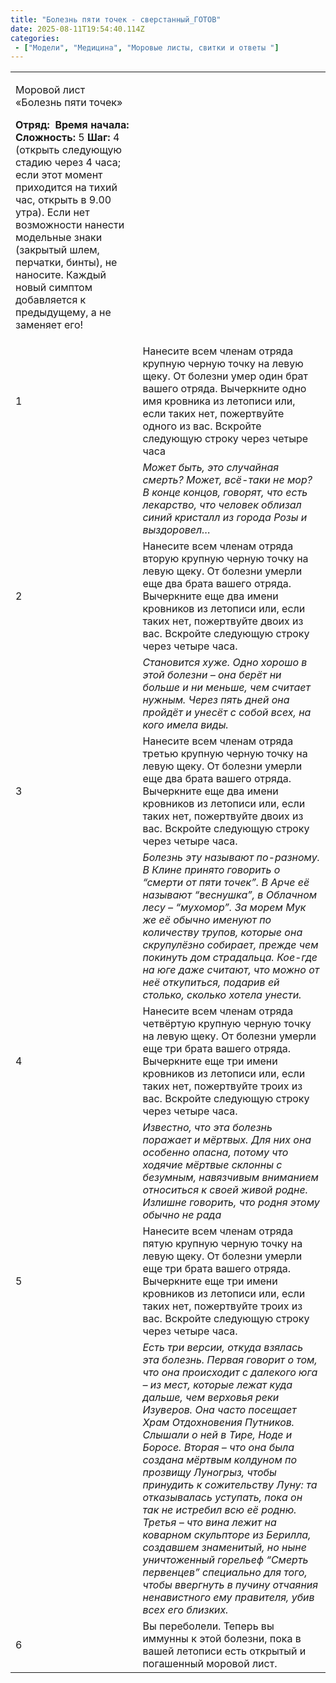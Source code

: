 ```yaml
---
title: "Болезнь пяти точек - сверстанный_ГОТОВ"
date: 2025-08-11T19:54:40.114Z
categories:
 - ["Модели", "Медицина", "Моровые листы, свитки и ответы "]
---
```


<table>
<tbody>
<tr class="odd">
<td><p>Моровой лист «Болезнь пяти точек»</p>
<p><strong>Отряд:</strong>  <strong>Время начала:</strong> <br />
<strong>Сложность:</strong> 5 <strong>Шаг:</strong> 4 (открыть следующую стадию через 4 часа; если этот момент приходится на тихий час, открыть в 9.00 утра). Если нет возможности нанести модельные знаки (закрытый шлем, перчатки, бинты), не наносите. Каждый новый симптом добавляется к предыдущему, а не заменяет его!</p></td>
<td></td>
</tr>
<tr class="even">
<td>1</td>
<td>Нанесите всем членам отряда крупную черную точку на левую щеку. От болезни умер один брат вашего отряда. Вычеркните одно имя кровника из летописи или, если таких нет, пожертвуйте одного из вас. Вскройте следующую строку через четыре часа</td>
</tr>
<tr class="odd">
<td></td>
<td><em>Может быть, это случайная смерть? Может, всё-таки не мор? В конце концов, говорят, что есть лекарство, что человек облизал синий кристалл из города Розы и выздоровел…</em></td>
</tr>
<tr class="even">
<td>2</td>
<td>Нанесите всем членам отряда вторую крупную черную точку на левую щеку. От болезни умерли еще два брата вашего отряда. Вычеркните еще два имени кровников из летописи или, если таких нет, пожертвуйте двоих из вас. Вскройте следующую строку через четыре часа.</td>
</tr>
<tr class="odd">
<td></td>
<td><em>Становится хуже. Одно хорошо в этой болезни – она берёт ни больше и ни меньше, чем считает нужным. Через пять дней она пройдёт и унесёт с собой всех, на кого имела виды.</em></td>
</tr>
<tr class="even">
<td>3</td>
<td>Нанесите всем членам отряда третью крупную черную точку на левую щеку. От болезни умерли еще два брата вашего отряда. Вычеркните еще два имени кровников из летописи или, если таких нет, пожертвуйте двоих из вас. Вскройте следующую строку через четыре часа.</td>
</tr>
<tr class="odd">
<td></td>
<td><em>Болезнь эту называют по-разному. В Клине принято говорить о “смерти от пяти точек”. В Арче её называют “веснушка”, в Облачном лесу – “мухомор”. За морем Мук же её обычно именуют по количеству трупов, которые она скрупулёзно собирает, прежде чем покинуть дом страдальца. Кое-где на юге даже считают, что можно от неё откупиться, подарив ей столько, сколько хотела унести.</em></td>
</tr>
<tr class="even">
<td>4</td>
<td>Нанесите всем членам отряда четвёртую крупную черную точку на левую щеку. От болезни умерли еще три брата вашего отряда. Вычеркните еще три имени кровников из летописи или, если таких нет, пожертвуйте троих из вас. Вскройте следующую строку через четыре часа.</td>
</tr>
<tr class="odd">
<td></td>
<td><em>Известно, что эта болезнь поражает и мёртвых. Для них она особенно опасна, потому что ходячие мёртвые склонны с безумным, навязчивым вниманием относиться к своей живой родне. Излишне говорить, что родня этому обычно не рада</em></td>
</tr>
<tr class="even">
<td>5</td>
<td>Нанесите всем членам отряда пятую крупную черную точку на левую щеку. От болезни умерли еще три брата вашего отряда. Вычеркните еще три имени кровников из летописи или, если таких нет, пожертвуйте троих из вас. Вскройте следующую строку через четыре часа.</td>
</tr>
<tr class="odd">
<td></td>
<td><em>Есть три версии, откуда взялась эта болезнь. Первая говорит о том, что она происходит с далекого юга – из мест, которые лежат куда дальше, чем верховья реки Изуверов. Она часто посещает Храм Отдохновения Путников. Слышали о ней в Тире, Ноде и Боросе. Вторая – что она была создана мёртвым колдуном по прозвищу Луногрыз, чтобы принудить к сожительству Луну: та отказывалась уступать, пока он так не истребил всю её родню. Третья – что вина лежит на коварном скульпторе из Берилла, создавшем знаменитый, но ныне уничтоженный горельеф “Смерть первенцев” специально для того, чтобы ввергнуть в пучину отчаяния ненавистного ему правителя, убив всех его близких.</em></td>
</tr>
<tr class="even">
<td>6</td>
<td>Вы переболели. Теперь вы иммунны к этой болезни, пока в вашей летописи есть открытый и погашенный моровой лист.</td>
</tr>
</tbody>
</table>

